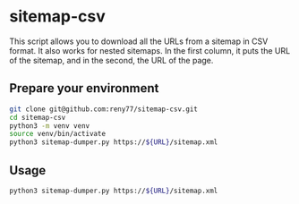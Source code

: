 # sitemap-csv

This script allows you to download all the URLs from a sitemap in CSV format. It also works for nested sitemaps. In the first column, it puts the URL of the sitemap, and in the second, the URL of the page.

## Prepare your environment

```bash
git clone git@github.com:reny77/sitemap-csv.git
cd sitemap-csv
python3 -m venv venv
source venv/bin/activate
python3 sitemap-dumper.py https://${URL}/sitemap.xml
```

## Usage

```bash
python3 sitemap-dumper.py https://${URL}/sitemap.xml
```

